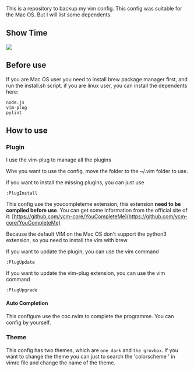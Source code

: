 This is a repository to backup my vim config.
This config was suitable for the Mac OS. But I will list some dependents.

## Show Time
![](https://i.loli.net/2021/02/01/NVBbvxU1Cy2dskO.png)

## Before use
If you are Mac OS user you need to install brew package manager first,
   and run the install.sh script.
   if you are linux user, you can install the dependents here:
   ```
   node.js
   vim-plug
   pylint
   ```
## How to use
### Plugin
   I use the vim-plug to manage all the plugins

   Whe you want to use the config, move the folder to the ~/.vim folder to use.

   if you want to install the missing plugins, you can just use

   ```
   :PlugInstall
   ```

   This config use the youcompleteme extension, this extension **need to be compiled before use**.
   You can get some information from the official site of it:
   [https://github.com/ycm-core/YouCompleteMe](https://github.com/ycm-core/YouCompleteMe)

   Because the default VIM on the Mac OS don't support the python3 extension, so you need to
   install the vim with brew.

   If you want to update the plugin, you can use the vim command

   ```
   :PlugUpdate
   ```

   If you want to update the vim-plug extension, you can use the vim command

   ```
   :PlugUpgrade
   ```
#### Auto Completion

This configure use the coc.nvim to complete the programme. You can config by yourself.

### Theme

   This config has two themes, which are `one dark` and `the gruvbox`.
   If you want to change the theme you can just to search the 'colorscheme <your theme>' in
   vimrc file and change the name of the theme.


